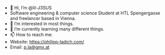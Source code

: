 - 👋 Hi, I’m @lil-J3SUS
- Software engineering & computer science Student at HTL Spengergasse and freelancer based in Vienna.
- 👀 I’m interested in most things.
- 🌱 I’m currently learning many different things.
- 📫 How to reach me: 
- Website: https://philipp-ladich.com/
- Email: p.la@gmx.at

<!---
lil-J3SUS/lil-J3SUS is a ✨ special ✨ repository because its `README.md` (this file) appears on your GitHub profile.
You can click the Preview link to take a look at your changes.
--->
